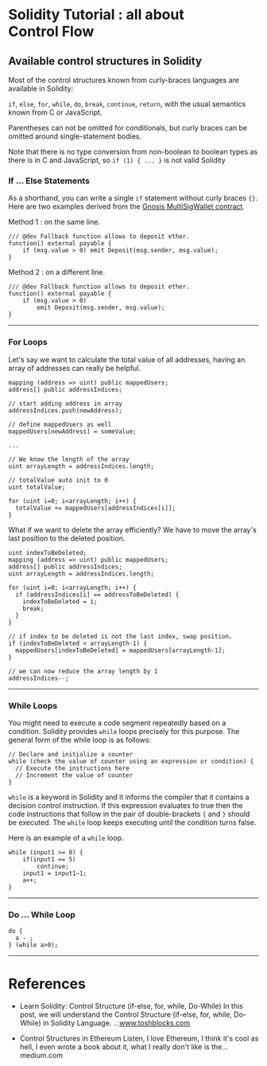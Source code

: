 # Solidity Tutorial : all about Control Flow

## Available control structures in Solidity

Most of the control structures known from curly-braces languages are available in Solidity:

`if`, `else`, `for`, `while`, `do`, `break`, `continue`, `return`, with the usual semantics known from C or JavaScript.

Parentheses can not be omitted for conditionals, but curly braces can be omitted around single-statement bodies.

Note that there is no type conversion from non-boolean to boolean types as there is in C and JavaScript, so `if (1) { ... }` is not valid Solidity

### If … Else Statements

As a shorthand, you can write a single `if` statement without curly braces `{}`. Here are two examples derived from the [Gnosis MultiSigWallet contract](https://github.com/gnosis/MultiSigWallet/blob/master/contracts/MultiSigWallet.sol).

Method 1 : on the same line.

```solidity
/// @dev Fallback function allows to deposit ether.
function() external payable {
    if (msg.value > 0) emit Deposit(msg.sender, msg.value);
}
```

Method 2 : on a different line.
```solidity
/// @dev Fallback function allows to deposit ether.
function() external payable {
    if (msg.value > 0)
        emit Deposit(msg.sender, msg.value);
}
```

---

### For Loops
Let's say we want to calculate the total value of all addresses, having an array of addresses can really be helpful.

```solidity
mapping (address => uint) public mappedUsers;
address[] public addressIndices;

// start adding address in array
addressIndices.push(newAddress);

// define mappedUsers as well
mappedUsers[newAddress] = someValue;

...

// We know the length of the array
uint arrayLength = addressIndices.length;

// totalValue auto init to 0
uint totalValue;

for (uint i=0; i<arrayLength; i++) {
  totalValue += mappedUsers[addressIndices[i]];
}
```

What if we want to delete the array efficiently? We have to move the array's last position to the deleted position.

```solidity
uint indexToBeDeleted;
mapping (address => uint) public mappedUsers;
address[] public addressIndices;
uint arrayLength = addressIndices.length;

for (uint i=0; i<arrayLength; i++) {
  if (addressIndices[i] == addressToBeDeleted) {
    indexToBeDeleted = i;
    break;
  }
}

// if index to be deleted is not the last index, swap position.
if (indexToBeDeleted < arrayLength-1) {
  mappedUsers[indexToBeDeleted] = mappedUsers[arrayLength-1];
}

// we can now reduce the array length by 1
addressIndices--;
```
---

### While Loops
You might need to execute a code segment repeatedly based on a condition. Solidity provides `while` loops precisely for this purpose. The general form of the while loop is as follows:

```solidity
// Declare and initialize a counter
while (check the value of counter using an expression or condition) {
  // Execute the instructions here
  // Increment the value of counter
}
```

`while` is a keyword in Solidity and it informs the compiler that it contains a decision control instruction. If this expression evaluates to true then the code instructions that follow in the pair of double-brackets `{` and `}` should be executed. The `while` loop keeps executing until the condition turns false.

Here is an example of a `while` loop.

```solidity
while (input1 >= 0) { 
    if(input1 == 5) 
        continue; 
    input1 = input1–1; 
    a++; 
}
```

---

### Do … While Loop

```solidity
do { 
  a - ; 
} (while a>0);
```

---

# References

- Learn Solidity: Control Structure (if-else, for, while, Do-While)
In this post, we will understand the Control Structure (if-else, for, while, Do-While) in Solidity Language. ...www.toshblocks.com

- Control Structures in Ethereum
Listen, I love Ethereum, I think it's cool as hell, I even wrote a book about it, what I really don't like is the…medium.com
